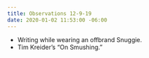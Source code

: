 ```yaml
---
title: Observations 12-9-19
date: 2020-01-02 11:53:00 -06:00
---
```


- Writing while wearing an offbrand Snuggie.
- Tim Kreider’s “On Smushing.”
